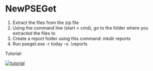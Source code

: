 # NewPSEGet

1.	Extract the files from the zip file
2.	Using the command line (start > cmd), go to the folder where you extracted the files to
3.	Create a report folder using this command: mkdir reports
4.	Run pseget.exe -r today -o .\reports

Tutorial:

[![tutorial](https://img.youtube.com/vi/MmuXhr0nuK8/0.jpg)](http://www.youtube.com/watch?v=MmuXhr0nuK8)
